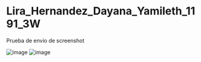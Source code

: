 # Lira_Hernandez_Dayana_Yamileth_1191_3W
Prueba de envio de screenshot

![image](https://github.com/user-attachments/assets/baa5dab0-ef6d-45c7-b5f7-8166b8eb1d4c)
![image](https://github.com/user-attachments/assets/eca66aad-f064-4546-bf91-dc3b3a9087c5)


